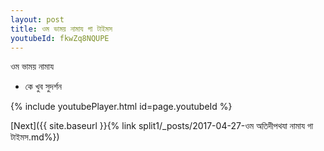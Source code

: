 ```yaml
---
layout: post
title: ওম ভাময় নামায গা টাইমস
youtubeId: fkwZq8NQUPE
---
```

 
 
 ওম ভাময় নামায  
 
 -  কে খুব সুদর্শন 
 
  
 
  
 
 
 
 
 
 


{% include youtubePlayer.html id=page.youtubeId %}
 
[Next]({{ site.baseurl }}{% link  split1/_posts/2017-04-27-ওম অতিদীপথযা নামায গা টাইমস.md%})
 
